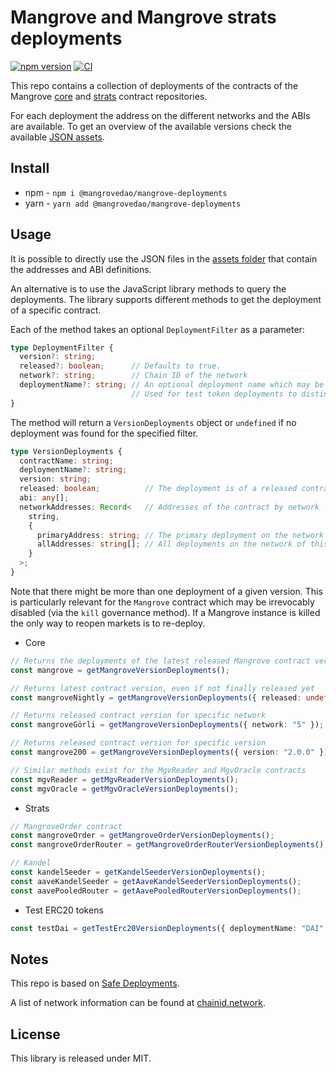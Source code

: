 # Mangrove and Mangrove strats deployments

[![npm version](https://badge.fury.io/js/%40mangrovedao%2Fmangrove-deployments.svg)](https://badge.fury.io/js/%40mangrovedao%2Fmangrove-deployments)
[![CI](https://github.com/mangrovedao/mangrove-deployments/actions/workflows/ci.yml/badge.svg)](https://github.com/mangrovedao/mangrove-deployments/actions/workflows/ci.yml)

This repo contains a collection of deployments of the contracts of the Mangrove [core](https://github.com/mangrovedao/mangrove-core) and [strats](https://github.com/mangrovedao/mangrove-strats) contract repositories.

For each deployment the address on the different networks and the ABIs are available. To get an overview of the available versions check the available [JSON assets](./src/assets/).

## Install

- npm - `npm i @mangrovedao/mangrove-deployments`
- yarn - `yarn add @mangrovedao/mangrove-deployments`

## Usage

It is possible to directly use the JSON files in the [assets folder](./src/assets/) that contain the addresses and ABI definitions.

An alternative is to use the JavaScript library methods to query the deployments. The library supports different methods to get the deployment of a specific contract.

Each of the method takes an optional `DeploymentFilter` as a parameter:

```ts
type DeploymentFilter {
  version?: string;
  released?: boolean;      // Defaults to true.
  network?: string;        // Chain ID of the network
  deploymentName?: string; // An optional deployment name which may be used to differentiate between multiple deployments of the same contract version.
                           // Used for test token deployments to distinguish between tokens based on the same contract.
}
```

The method will return a `VersionDeployments` object or `undefined` if no deployment was found for the specified filter.

```ts
type VersionDeployments {
  contractName: string;
  deploymentName?: string;
  version: string;
  released: boolean;          // The deployment is of a released contract version;
  abi: any[];
  networkAddresses: Record<   // Addresses of the contract by network
    string,
    {
      primaryAddress: string; // The primary deployment on the network which should normally be used
      allAddresses: string[]; // All deployments on the network of this contract version.
    }
  >;
}
```

Note that there might be more than one deployment of a given version. This is particularly relevant for the `Mangrove` contract which may be irrevocably disabled (via the `kill` governance method). If a Mangrove instance is killed the only way to reopen markets is to re-deploy.

- Core

```ts
// Returns the deployments of the latest released Mangrove contract version
const mangrove = getMangroveVersionDeployments();

// Returns latest contract version, even if not finally released yet
const mangroveNightly = getMangroveVersionDeployments({ released: undefined });

// Returns released contract version for specific network
const mangroveGörli = getMangroveVersionDeployments({ network: "5" });

// Returns released contract version for specific version
const mangrove200 = getMangroveVersionDeployments({ version: "2.0.0" });

// Similar methods exist for the MgvReader and MgvOracle contracts
const mgvReader = getMgvReaderVersionDeployments();
const mgvOracle = getMgvOracleVersionDeployments();
```

- Strats

```ts
// MangroveOrder contract
const mangroveOrder = getMangroveOrderVersionDeployments();
const mangroveOrderRouter = getMangroveOrderRouterVersionDeployments();

// Kandel
const kandelSeeder = getKandelSeederVersionDeployments();
const aaveKandelSeeder = getAaveKandelSeederVersionDeployments();
const aavePooledRouter = getAavePooledRouterVersionDeployments();
```

- Test ERC20 tokens

```ts
const testDai = getTestErc20VersionDeployments({ deploymentName: "DAI" });
```

## Notes

This repo is based on [Safe Deployments](https://github.com/safe-global/safe-deployments).

A list of network information can be found at [chainid.network](https://chainid.network/).

## License

This library is released under MIT.
